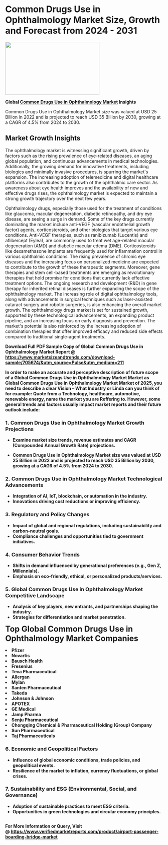 <H1>Common Drugs Use in Ophthalmology Market Size, Growth and Forecast from 2024 - 2031</H1><img class="aligncenter size-medium wp-image-584254" src="https://thirdeyenews.in/wp-content/uploads/2024/09/Global-Market-Research-300x168.jpeg" alt="" width="300" height="168" /><p><strong>Global&nbsp;<a href="https://www.marketsizeandtrends.com/download-sample/705674/&amp;utm_source=Pulse&amp;utm_medium=211">Common Drugs Use in Ophthalmology Market</a> Insights</strong></p><p>Common Drugs Use in Ophthalmology Market size was valued at USD 25 Billion in 2022 and is projected to reach USD 35 Billion by 2030, growing at a CAGR of 4.5% from 2024 to 2030.</p><p><h2>Market Growth Insights</h2> <p>The ophthalmology market is witnessing significant growth, driven by factors such as the rising prevalence of eye-related diseases, an aging global population, and continuous advancements in medical technologies. Additionally, the growing demand for innovative treatments, including biologics and minimally invasive procedures, is spurring the market's expansion. The increasing adoption of telemedicine and digital healthcare platforms also contributes to the growth of the ophthalmic care sector. As awareness about eye health improves and the availability of new and effective drugs rises, the ophthalmology market is expected to maintain a strong growth trajectory over the next few years.</p> <p><strong></strong></p> <p>Ophthalmology drugs, especially those used for the treatment of conditions like glaucoma, macular degeneration, diabetic retinopathy, and dry eye disease, are seeing a surge in demand. Some of the key drugs currently dominating the market include anti-VEGF (vascular endothelial growth factor) agents, corticosteroids, and other biologics that target various eye conditions. Anti-VEGF therapies, such as ranibizumab (Lucentis) and aflibercept (Eylea), are commonly used to treat wet age-related macular degeneration (AMD) and diabetic macular edema (DME). Corticosteroids like dexamethasone implants are frequently used for inflammation control in various ophthalmic conditions. The rising prevalence of chronic eye diseases and the increasing focus on personalized medicine are expected to contribute to the growth of these therapeutic segments. Moreover, gene therapies and stem cell-based treatments are emerging as revolutionary therapies that hold promise for conditions that currently lack effective treatment options. The ongoing research and development (R&D) in gene therapy for inherited retinal diseases is further expanding the scope of the ophthalmology market. The increasing role of digital ophthalmology tools, along with advancements in surgical techniques such as laser-assisted cataract surgery and robotic surgeries, is also enhancing the overall market growth. The ophthalmology drugs market is set for sustained growth, supported by these technological advancements, an expanding product pipeline, and an increasing focus on early diagnosis and prevention. The market's potential is also reinforced by the increasing adoption of combination therapies that offer improved efficacy and reduced side effects compared to traditional single-agent treatments. <p><strong></p><p><span class=""><strong>Download Full PDF Sample Copy of Global Common Drugs Use in Ophthalmology Market Report</strong> @ <a href="https://www.marketsizeandtrends.com/download-sample/705674/&amp;utm_source=Pulse&amp;utm_medium=211" target="_blank">https://www.marketsizeandtrends.com/download-sample/705674/&amp;utm_source=Pulse&amp;utm_medium=211</a></span></p><p>In order to make an accurate and perceptive description of future scope of a Global&nbsp;Common Drugs Use in Ophthalmology Market Market as Global&nbsp;Common Drugs Use in Ophthalmology Market Market of 2025, you need to describe a clear Vision &ndash; What Industry or Linda can you think of for example: Quote from a Technology, healthcare, automotive, renewable energy, name the market you are Reffering to. However, some general trends and factors usually impact market reports and their future outlook include:</p><h3>1.&nbsp;<strong>Common Drugs Use in Ophthalmology Market Growth Projections</strong></h3><ul><li>Examine market size trends, revenue estimates and CAGR (Compounded Annual Growth Rate) projections.</li><li><p>Common Drugs Use in Ophthalmology Market size was valued at USD 25 Billion in 2022 and is projected to reach USD 35 Billion by 2030, growing at a CAGR of 4.5% from 2024 to 2030.</p></li></ul><h3>2.&nbsp;<strong>Common Drugs Use in Ophthalmology Market Technological Advancements</strong></h3><ul><li>Integration of AI, IoT, blockchain, or automation in the industry.</li><li>Innovations driving cost reductions or improving efficiency.</li></ul><h3>3.&nbsp;<strong>Regulatory and Policy Changes</strong></h3><ul><li>Impact of global and regional regulations, including sustainability and carbon-neutral goals.</li><li>Compliance challenges and opportunities tied to government initiatives.</li></ul><h3>4.&nbsp;<strong>Consumer Behavior Trends</strong></h3><ul><li>Shifts in demand influenced by generational preferences (e.g., Gen Z, Millennials).</li><li>Emphasis on eco-friendly, ethical, or personalized products/services.</li></ul><h3>5.&nbsp;<strong>Global Common Drugs Use in Ophthalmology Market Competitive Landscape</strong></h3><ul><li>Analysis of key players, new entrants, and partnerships shaping the industry.</li><li>Strategies for differentiation and market penetration.</li></ul><p data-pm-slice="1 1 []"><span style="color: inherit; font-family: inherit; font-size: 25px;">Top Global Common Drugs Use in Ophthalmology Market Companies</span></p><div class="" data-test-id=""><p><li>Pfizer</li><li> Novartis</li><li> Bausch Health</li><li> Fresenius</li><li> Teva Pharmaceutical</li><li> Allergan</li><li> Mylan</li><li> Santen Pharmaceutical</li><li> Takeda</li><li> Johnson & Johnson</li><li> APOTEX</li><li> GE Medical</li><li> Jamp Pharma</li><li> Senju Pharmaceutical</li><li> Chongqing Chemical & Pharmaceutical Holding (Group) Company</li><li> Sun Pharmaceutical</li><li> Taj Pharmaceuticals</li></p></div><h3>6.&nbsp;<strong>Economic and Geopolitical Factors</strong></h3><ul><li>Influence of global economic conditions, trade policies, and geopolitical events.</li><li>Resilience of the market to inflation, currency fluctuations, or global crises.</li></ul><h3>7.&nbsp;<strong>Sustainability and ESG (Environmental, Social, and Governance)</strong></h3><ul><li>Adoption of sustainable practices to meet ESG criteria.</li><li>Opportunities in green technologies and circular economy principles.</li></ul><h2><strong style="font-size: 14px;">For More Information or Query, Visit @&nbsp;</strong><a style="background-color: #ffffff; font-size: 14px;" href="https://www.marketsizeandtrends.com/report/common-drugs-use-in-ophthalmology-market/" target="_blank">https://www.verifiedmarketreports.com/product/airport-passenger-boarding-bridge-market</a></h2>
